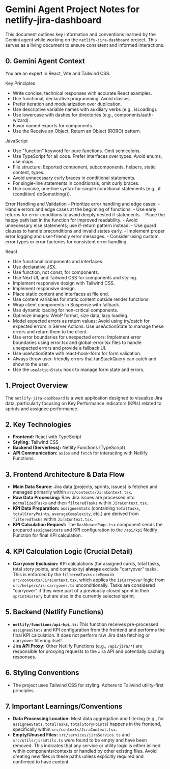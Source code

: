 # Gemini Agent Project Notes for netlify-jira-dashboard

This document outlines key information and conventions learned by the Gemini agent while working on the `netlify-jira-dashboard` project. This serves as a living document to ensure consistent and informed interactions.

## 0. Gemini Agent Context

You are an expert in React, Vite and Tailwind CSS.
  
Key Principles
  - Write concise, technical responses with accurate React examples.
  - Use functional, declarative programming. Avoid classes.
  - Prefer iteration and modularization over duplication.
  - Use descriptive variable names with auxiliary verbs (e.g., isLoading).
  - Use lowercase with dashes for directories (e.g., components/auth-wizard).
  - Favor named exports for components.
  - Use the Receive an Object, Return an Object (RORO) pattern.
  
JavaScript
  - Use "function" keyword for pure functions. Omit semicolons.
  - Use TypeScript for all code. Prefer interfaces over types. Avoid enums, use maps.
  - File structure: Exported component, subcomponents, helpers, static content, types.
  - Avoid unnecessary curly braces in conditional statements.
  - For single-line statements in conditionals, omit curly braces.
  - Use concise, one-line syntax for simple conditional statements (e.g., if (condition) doSomething()).
  
Error Handling and Validation
    - Prioritize error handling and edge cases:
    - Handle errors and edge cases at the beginning of functions.
    - Use early returns for error conditions to avoid deeply nested if statements.
    - Place the happy path last in the function for improved readability.
    - Avoid unnecessary else statements; use if-return pattern instead.
    - Use guard clauses to handle preconditions and invalid states early.
    - Implement proper error logging and user-friendly error messages.
    - Consider using custom error types or error factories for consistent error handling.
  
React
  - Use functional components and interfaces.
  - Use declarative JSX.
  - Use function, not const, for components.
  - Use Next UI, and Tailwind CSS for components and styling.
  - Implement responsive design with Tailwind CSS.
  - Implement responsive design.
  - Place static content and interfaces at file end.
  - Use content variables for static content outside render functions.
  - Wrap client components in Suspense with fallback.
  - Use dynamic loading for non-critical components.
  - Optimize images: WebP format, size data, lazy loading.
  - Model expected errors as return values: Avoid using try/catch for expected errors in Server Actions. Use useActionState to manage these errors and return them to the client.
  - Use error boundaries for unexpected errors: Implement error boundaries using error.tsx and global-error.tsx files to handle unexpected errors and provide a fallback UI.
  - Use useActionState with react-hook-form for form validation.
  - Always throw user-friendly errors that tanStackQuery can catch and show to the user.
  - Use the `useActionState` hook to manage form state and errors.

## 1. Project Overview
The `netlify-jira-dashboard` is a web application designed to visualize Jira data, particularly focusing on Key Performance Indicators (KPIs) related to sprints and assignee performance.

## 2. Key Technologies
- **Frontend:** React with TypeScript
- **Styling:** Tailwind CSS
- **Backend (Serverless):** Netlify Functions (TypeScript)
- **API Communication:** `axios` and `fetch` for interacting with Netlify Functions.

## 3. Frontend Architecture & Data Flow
- **Main Data Source:** Jira data (projects, sprints, issues) is fetched and managed primarily within `src/contexts/JiraContext.tsx`.
- **Raw Data Processing:** Raw Jira issues are processed into `normalizedTasks` and then `filteredTasks` within `JiraContext.tsx`.
- **KPI Data Preparation:** `assigneeStats` (containing `totalTasks`, `totalStoryPoints`, `averageComplexity`, etc.) are derived from `filteredTasks` within `JiraContext.tsx`.
- **KPI Calculation Request:** The `DashboardPage.tsx` component sends the prepared `assigneeStats` and KPI configuration to the `/api/kpi` Netlify Function for final KPI calculation.

## 4. KPI Calculation Logic (Crucial Detail)
- **Carryover Exclusion:** KPI calculations (for assigned cards, total tasks, total story points, and complexity) **always** exclude "carryover" tasks. This is enforced by the `filteredTasks` `useMemo` in `src/contexts/JiraContext.tsx`, which applies the `isCarryover` logic from `src/helpers/is-carryover.ts` unconditionally. Tasks are considered "carryover" if they were part of a previously closed sprint in their `sprintHistory` but are also in the currently selected sprint.

## 5. Backend (Netlify Functions)
- **`netlify/functions/api-kpi.ts`:** This function receives pre-processed `assigneeStats` and KPI configuration from the frontend and performs the final KPI calculation. It does not perform raw Jira data fetching or carryover filtering itself.
- **Jira API Proxy:** Other Netlify Functions (e.g., `/api/jira/*`) are responsible for proxying requests to the Jira API and potentially caching responses.

## 6. Styling Conventions
- The project uses Tailwind CSS for styling. Adhere to Tailwind utility-first principles.

## 7. Important Learnings/Conventions
- **Data Processing Location:** Most data aggregation and filtering (e.g., for `assigneeStats`, `totalTasks`, `totalStoryPoints`) happens in the frontend, specifically within `src/contexts/JiraContext.tsx`.
- **Empty/Unused Files:** `src/services/jiraService.ts` and `src/utils/jiraUtils.ts` were found to be empty and have been removed. This indicates that any service or utility logic is either inlined within components/contexts or handled by other existing files. Avoid creating new files in these paths unless explicitly required and confirmed to have content.
